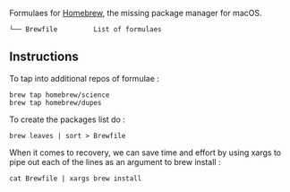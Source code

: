 Formulaes for [Homebrew](brew.sh), the missing package manager for macOS.

    └── Brewfile         List of formulaes

## Instructions

To tap into additional repos of formulae :

    brew tap homebrew/science
    brew tap homebrew/dupes

To create the packages list do :

    brew leaves | sort > Brewfile

When it comes to recovery, we can save time and effort by using xargs to pipe out each of the lines as an argument to brew install :

    cat Brewfile | xargs brew install
